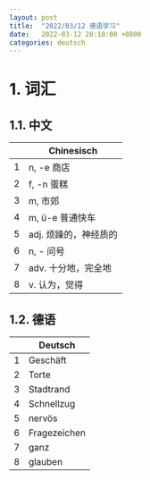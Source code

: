```yaml
---
layout: post
title:  "2022/03/12 德语学习"
date:   2022-03-12 20:10:00 +0800
categories: deutsch
---
```


# 1. 词汇

## 1.1. 中文

|     | Chinesisch            |
| --- | --------------------- |
| 1   | n, -e 商店            |
| 2   | f, -n 蛋糕            |
| 3   | m, 市郊               |
| 4   | m, ü-e 普通快车       |
| 5   | adj. 烦躁的，神经质的 |
| 6   | n, - 问号             |
| 7   | adv. 十分地，完全地   |
| 8   | v. 认为，觉得         |

## 1.2. 德语

|     | Deutsch      |
| --- | ------------ |
| 1   | Geschäft     |
| 2   | Torte        |
| 3   | Stadtrand    |
| 4   | Schnellzug   |
| 5   | nervös       |
| 6   | Fragezeichen |
| 7   | ganz         |
| 8   | glauben      |